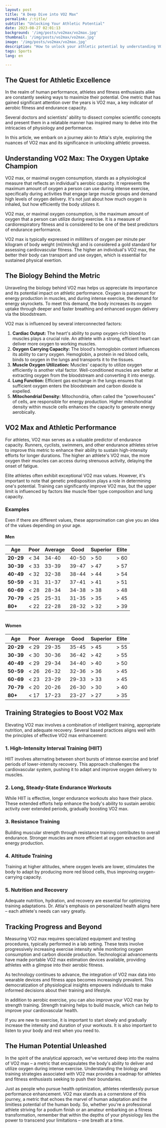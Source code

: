 ```yaml
---
layout: post 
title: "A Deep Dive into VO2 Max"
permalink: /:title/ 
subtitle: "Unlocking Your Athletic Potential"
date: 2023-08-27 02:01:13 
background: '/img/posts/vo2max/vo2max.jpg'
thumbnail: '/img/posts/vo2max/vo2max.jpg'
image: '/img/posts/vo2max/vo2max.jpg'
description: "How to unlock your athletic potential by understanding VO2 Max and how to improve it."
tags: Sports
lang: en

---
```


## The Quest for Athletic Excellence

In the realm of human performance, athletes and fitness enthusiasts alike are constantly seeking ways to maximize their potential. One metric that has gained significant attention over the years is VO2 max, a key indicator of aerobic fitness and endurance capacity.

Several doctors and scientists' ability to dissect complex scientific concepts and present them in a relatable manner has inspired many to delve into the intricacies of physiology and performance.

In this article, we embark on a journey akin to Attia's style, exploring the nuances of VO2 max and its significance in unlocking athletic prowess.

## Understanding VO2 Max: The Oxygen Uptake Champion

VO2 max, or maximal oxygen consumption, stands as a physiological measure that reflects an individual's aerobic capacity. It represents the maximum amount of oxygen a person can use during intense exercise, specifically during activities that engage large muscle groups and demand high levels of oxygen delivery. It's not just about how much oxygen is inhaled, but how efficiently the body utilizes it.

VO2 max, or maximal oxygen consumption, is the maximum amount of oxygen that a person can utilize during exercise. It is a measure of cardiorespiratory fitness and is considered to be one of the best predictors of endurance performance.

VO2 max is typically expressed in milliliters of oxygen per minute per kilogram of body weight (ml/min/kg) and is considered a gold standard for assessing cardiovascular fitness. The higher an individual's VO2 max, the better their body can transport and use oxygen, which is essential for sustained physical exertion.

## The Biology Behind the Metric

Unraveling the biology behind VO2 max helps us appreciate its importance and its potential impact on athletic performance. Oxygen is paramount for energy production in muscles, and during intense exercise, the demand for energy skyrockets. To meet this demand, the body increases its oxygen uptake through deeper and faster breathing and enhanced oxygen delivery via the bloodstream.

VO2 max is influenced by several interconnected factors:

1. **Cardiac Output:** The heart's ability to pump oxygen-rich blood to muscles plays a crucial role. An athlete with a strong, efficient heart can deliver more oxygen to working muscles.
2. **Oxygen Carrying Capacity:** The blood's hemoglobin content influences its ability to carry oxygen. Hemoglobin, a protein in red blood cells, binds to oxygen in the lungs and transports it to the tissues.
3. **Muscle Oxygen Utilization:** Muscles' capacity to utilize oxygen efficiently is another vital factor. Well-conditioned muscles are better at extracting oxygen from the bloodstream and converting it into energy.
4. **Lung Function:** Efficient gas exchange in the lungs ensures that sufficient oxygen enters the bloodstream and carbon dioxide is expelled.
5. **Mitochondrial Density:** Mitochondria, often called the "powerhouses" of cells, are responsible for energy production. Higher mitochondrial density within muscle cells enhances the capacity to generate energy aerobically.

## VO2 Max and Athletic Performance

For athletes, VO2 max serves as a valuable predictor of endurance capacity. Runners, cyclists, swimmers, and other endurance athletes strive to improve this metric to enhance their ability to sustain high-intensity efforts for longer durations. The higher an athlete's VO2 max, the more oxygen their muscles can access during strenuous activity, delaying the onset of fatigue.

Elite athletes often exhibit exceptional VO2 max values. However, it's important to note that genetic predisposition plays a role in determining one's potential. Training can significantly improve VO2 max, but the upper limit is influenced by factors like muscle fiber type composition and lung capacity.

### Examples

Even if there are different values, these approximation can give you an idea of the values depending on your age.

#### Men

| **Age** | **Poor** | **Average** | **Good** | **Superior** | **Elite** |
| --- | --- | --- | --- | --- | --- |
| **20-29** | \< 34 | 34-40 | 40-50 | \> 50 | \> 60 |
| **30-39** | \< 33 | 33-39 | 39-47 | \> 47 | \> 57 |
| **40-49** | \< 32 | 32-38 | 38-44 | \> 44 | \> 54 |
| **50-59** | \< 31 | 31-37 | 37-41 | \> 41 | \> 51 |
| **60-69** | \< 28 | 28-34 | 34-38 | \> 38 | \> 48 |
| **70-79** | \< 25 | 25-31 | 31-35 | \> 35 | \> 45 |
| **80+** | \< 22 | 22-28 | 28-32 | \> 32 | \> 39 |

<p>
</p>
<h1></h1>

#### Women

| **Age** | **Poor** | **Average** | **Good** | **Superior** | **Elite** |
| --- | --- | --- | --- | --- | --- |
| **20-29** | \< 29 | 29-35 | 35-45 | \> 45 | \> 55 |
| **30-39** | \< 30 | 30-36 | 36-42 | \> 42 | \> 55 |
| **40-49** | \< 29 | 29-34 | 34-40 | \> 40 | \> 50 |
| **50-59** | \< 26 | 26-32 | 32-36 | \> 36 | \> 45 |
| **60-69** | \< 23 | 23-29 | 29-33 | \> 33 | \> 45 |
| **70-79** | \< 20 | 20-26 | 26-30 | \> 30 | \> 40 |
| **80+** | \< 17 | 17-23 | 23-27 | \> 27 | \> 35 |

<p></p>

## Training Strategies to Boost VO2 Max

Elevating VO2 max involves a combination of intelligent training, appropriate nutrition, and adequate recovery. Several based practices aligns well with the principles of effective VO2 max enhancement:

### 1. High-Intensity Interval Training (HIIT)

HIIT involves alternating between short bursts of intense exercise and brief periods of lower-intensity recovery. This approach challenges the cardiovascular system, pushing it to adapt and improve oxygen delivery to muscles.


### 2. Long, Steady-State Endurance Workouts

While HIIT is effective, longer endurance workouts also have their place. These extended efforts help enhance the body's ability to sustain aerobic activity over extended periods, gradually boosting VO2 max.

### 3. Resistance Training

Building muscular strength through resistance training contributes to overall endurance. Stronger muscles are more efficient at oxygen extraction and energy production.

### 4. Altitude Training

Training at higher altitudes, where oxygen levels are lower, stimulates the body to adapt by producing more red blood cells, thus improving oxygen-carrying capacity.

### 5. Nutrition and Recovery

Adequate nutrition, hydration, and recovery are essential for optimizing training adaptations. Dr. Attia's emphasis on personalized health aligns here – each athlete's needs can vary greatly.

## Tracking Progress and Beyond

Measuring VO2 max requires specialized equipment and testing procedures, typically performed in a lab setting. These tests involve progressively increasing exercise intensity while monitoring oxygen consumption and carbon dioxide production. Technological advancements have made portable VO2 max estimation devices available, providing athletes with a glimpse into their aerobic fitness.

As technology continues to advance, the integration of VO2 max data into wearable devices and fitness apps becomes increasingly prevalent. This democratization of physiological insights empowers individuals to make informed decisions about their training and lifestyle.

In addition to aerobic exercise, you can also improve your VO2 max by strength training. Strength training helps to build muscle, which can help to improve your cardiovascular health.

If you are new to exercise, it is important to start slowly and gradually increase the intensity and duration of your workouts. It is also important to listen to your body and rest when you need to.

## The Human Potential Unleashed

In the spirit of the analytical approach, we've ventured deep into the realms of VO2 max – a metric that encapsulates the body's ability to deliver and utilize oxygen during intense exercise. Understanding the biology and training strategies associated with VO2 max provides a roadmap for athletes and fitness enthusiasts seeking to push their boundaries.

Just as people who pursue health optimization, athletes relentlessly pursue performance enhancement. VO2 max stands as a cornerstone of this journey, a metric that echoes the marvel of human adaptation and the limitless potential of the human body. So, whether you're a professional athlete striving for a podium finish or an amateur embarking on a fitness transformation, remember that within the depths of your physiology lies the power to transcend your limitations – one breath at a time.